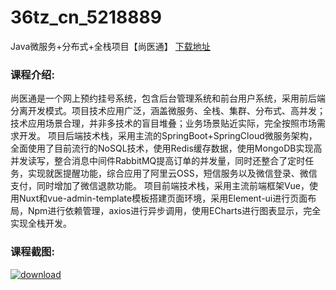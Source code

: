 # 36tz_cn_5218889
Java微服务+分布式+全栈项目【尚医通】
[下载地址](http://www.36tz.cn/article/5218889 "下载地址")
### 课程介绍:
尚医通是一个网上预约挂号系统，包含后台管理系统和前台用户系统，采用前后端分离开发模式。项目技术应用广泛，涵盖微服务、全栈、集群、分布式、高并发；技术应用场景合理，并非多技术的盲目堆叠；业务场景贴近实际，完全按照市场需求开发。
项目后端技术栈，采用主流的SpringBoot+SpringCloud微服务架构，全面使用了目前流行的NoSQL技术，使用Redis缓存数据，使用MongoDB实现高并发读写，整合消息中间件RabbitMQ提高订单的并发量，同时还整合了定时任务，实现就医提醒功能，综合应用了阿里云OSS，短信服务以及微信登录、微信支付，同时增加了微信退款功能。
项目前端技术栈，采用主流前端框架Vue，使用Nuxt和vue-admin-template模板搭建页面环境，采用Element-ui进行页面布局，Npm进行依赖管理，axios进行异步调用，使用ECharts进行图表显示，完全实现全栈开发。

### 课程截图:
[![download](http://36tz.cn/muke_img/2021_03_2-31.png "下载地址")](http://www.36tz.cn "下载地址")
